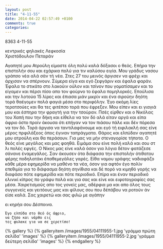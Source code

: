 ```yaml
---
layout: post
title: "4-11-55"
date: 2014-04-22 02:57:49 +0100
comments: true
categories: 
---
```


8363 4-11-55

κεντρικές φηλακές Λεφκοσία<br/>
Χριστόδουλον Πεταράν

Αγαπητέ μου Ατρούλη είμαστε όλη πολύ καλά δόξασοι ο θεός. Επήρα την επιστολήν σου και εχάρικα πολύ για τιν καλύσου ειγία. Μου γράδυς νασου γράπσο νέα αλά σάν τή νέα. Στες 27 του μεινός άργισεν να φρέχι και άρχισαν να σπέρνουν. Σύμερα είγα και εγό ζεφγάριν και έφαλα φαράν. Έφαλα το στικάτο στο λακούιν ούλον και τσίνον που γοματίσαμεν και το είγαμεν και πέρσι πίσο απο τον φούρνο το έφαλα πομηλορκές. Επούλισα και την λοτούα 15 λίρες και έπιασα μιάν μικρίν και ένα σιρούην δηότη τορά θαέγομεν πολά φαγιά μέσα στο περιφόλην. Έγο ακόμη λίες τερατσούες και θα τες φιτέπσο τορά που έφρεξεν. Μου είπεν και ει γιαγιά μου και έσπηρα την φραγτή για την τσούραν. Πσές είρθεν και ο Νικόλας του Χαπή που την δήκη και είθελα να τον δό αλά είταν αργά και είπα άφριο όστο προίν άκουσα ότι επήγαν να τον πιάσου πάλε και δέν πόρεσα να τον δό. Τορά άργισα να ταντιλαφάνουμε και εγό τή ειφιλακλή σας είνε μέρος πρφιλάξεος όπος έγιναν ταπράγματα. Θάρος και ελπύδαν αγαπητέ μου ατρούλη και θα περάσουν. Για μας να μήν στεναγορίσε τήποτα. Ο θεός είνε μεγάλος και μας φοηθά. Ειμάμα σου είνε πολή καλά και σου στ ́λι πολές εφγές. Ο Νίκος μας είνε καλά όσον για λόγια δέτον φατάζεσε σάνανε έναμεγάλος. Σαν άκουσεν ότα διάφασα την επιστολήν ότιθατου φέρης ποδηλατάκι έπαθεμεγάλες γαρές. Είθα ναμου γράφης ναδιαφάζο κάθε μέρα εφημερίδα να μαθένο τα νέα, όσον για αφτόν έγο πολίν επεθιμία για το διάφασμα δηότη σηνίθισα και δέ πορό να κιμηθό γορής να διαφάσο πότε εφημερίδα και πότε περιοδικό. Επίρα και έναν περιοδικό ελινικί κίπρος πο γράφυ πολά και για σας και είνε και ειφοτογραφίες σας μέσα. Χαιρετισμούς απο τος γονείς μας, αδέρφια μα και απο όλος τους συγγενείς και γειτόους μας και φίλους σου που δέπάβου να ροτούν άν είσε καλά. Σας χαιρετώ και σας φιλώ με αγάπην

 ει κηρήα σου Δέσποινα.

    Έγο ελπύδα στο θεό ός άφριο,
    να ζήσο και νάρθο εις
    τες φυλακε για να σε χερετίσο!


{% gallery %}
  {% galleryitem /images/1955/04111955-1.jpg 'γράμμα πρώτη σελίδα' 'images' %}
  {% galleryitem /images/1955/04111955-2.jpg 'γράμμα δεύτερη σελίδα' 'images' %}
{% endgallery %}
